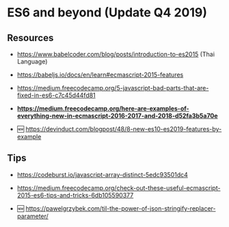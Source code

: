 # ES6 and beyond (Update Q4 2019)

## Resources

- https://www.babelcoder.com/blog/posts/introduction-to-es2015 (Thai Language)

- https://babeljs.io/docs/en/learn#ecmascript-2015-features

- https://medium.freecodecamp.org/5-javascript-bad-parts-that-are-fixed-in-es6-c7c45d44fd81

- **https://medium.freecodecamp.org/here-are-examples-of-everything-new-in-ecmascript-2016-2017-and-2018-d52fa3b5a70e**

- 🆕 https://devinduct.com/blogpost/48/8-new-es10-es2019-features-by-example

## Tips

- https://codeburst.io/javascript-array-distinct-5edc93501dc4

- https://medium.freecodecamp.org/check-out-these-useful-ecmascript-2015-es6-tips-and-tricks-6db105590377

- 🆕 https://pawelgrzybek.com/til-the-power-of-json-stringify-replacer-parameter/